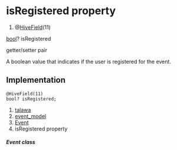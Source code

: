 
<div>

# isRegistered property

</div>


<div>

1.  @[HiveField](https://pub.dev/documentation/hive/2.2.3/hive/HiveField-class.html)(11)

</div>

[bool](https://api.flutter.dev/flutter/dart-core/bool-class.html)?
isRegistered


getter/setter pair




A boolean value that indicates if the user is registered for the event.



## Implementation

``` language-dart
@HiveField(11)
bool? isRegistered;
```







1.  [talawa](../../index.md)
2.  [event_model](../../models_events_event_model/)
3.  [Event](../../models_events_event_model/Event-class.md)
4.  isRegistered property

##### Event class







